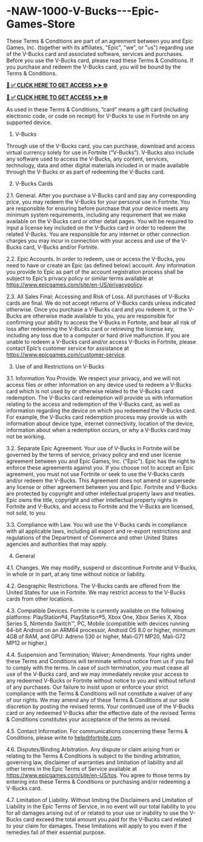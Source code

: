 # -NAW-1000-V-Bucks---Epic-Games-Store
These Terms & Conditions are part of an agreement between you and Epic Games, Inc. (together with its affiliates, "Epic", "we", or "us") regarding use of the V-Bucks card and associated software, services and purchases. Before you use the V-Bucks card, please read these Terms & Conditions. If you purchase and redeem the V-Bucks card, you will be bound by the Terms & Conditions.

**[📌 ✅ CLICK HERE TO GET ACCESS ➤➤ 🌐](https://newmegadeals.xyz/FORTNITE/)**

**[📌 ✅ CLICK HERE TO GET ACCESS ➤➤ 🌐](https://newmegadeals.xyz/FORTNITE/)**


As used in these Terms & Conditions, “card” means a gift card (including electronic code, or code on receipt) for V-Bucks to use in Fortnite on any supported device.

1. V-Bucks 

Through use of the V-Bucks card, you can purchase, download and access virtual currency solely for use in Fortnite (“V-Bucks”).  V-Bucks also include any software used to access the V-Bucks, any content, services, technology, data and other digital materials included in or made available through the V-Bucks or as part of redeeming the V-Bucks card.

2. V-Bucks Cards 

2.1. General. After you purchase a V-Bucks card and pay any corresponding price, you may redeem the V-Bucks for your personal use in Fortnite.  You are responsible for ensuring before purchase that your device meets any minimum system requirements, including any requirement that we make available on the V-Bucks card or other detail pages. You will be required to input a license key included on the V-Bucks card in order to redeem the related V-Bucks. You are responsible for any internet or other connection charges you may incur in connection with your access and use of the V-Bucks card, V-Bucks and/or Fortnite. 

2.2. Epic Accounts. In order to redeem, use or access the V-Bucks, you need to have or create an Epic (as defined below) account. Any information you provide to Epic as part of the account registration process shall be subject to Epic’s privacy policy or similar terms available at https://www.epicgames.com/site/en-US/privacypolicy.  

2.3. All Sales Final; Accessing and Risk of Loss. All purchases of V-Bucks cards are final. We do not accept returns of V-Bucks cards unless indicated otherwise. Once you purchase a V-Bucks card and you redeem it, or the V-Bucks are otherwise made available to you, you are responsible for confirming your ability to access the V-Bucks in Fortnite, and bear all risk of loss after redeeming the V-Bucks card or retrieving the license key, including any loss due to a computer or hard drive malfunction. If you are unable to redeem a V-Bucks card and/or access V-Bucks in Fortnite, please contact Epic’s customer service for assistance at https://www.epicgames.com/customer-service.

3. Use of and Restrictions on V-Bucks 

3.1. Information You Provide. We respect your privacy, and we will not access files or other information on any device used to redeem a V-Bucks card which is not used by or otherwise related to the V-Bucks card redemption. The V-Bucks card redemption will provide us with information relating to the access and redemption of the V-Bucks card, as well as information regarding the device on which you redeemed the V-Bucks card. For example, the V-Bucks card redemption process may provide us with information about device type, internet connectivity, location of the device, information about when a redemption occurs, or why a V-Bucks card may not be working.

3.2. Separate Epic Agreement. Your use of V-Bucks in Fortnite will be governed by the terms of service, privacy policy and end user license agreement between you and Epic Games, Inc. ("Epic"). Epic has the right to enforce these agreements against you. If you choose not to accept an Epic agreement, you must not use Fortnite or seek to use the V-Bucks cards and/or redeem the V-Bucks. This Agreement does not amend or supersede any license or other agreement between you and Epic.  Fortnite and V-Bucks are protected by copyright and other intellectual property laws and treaties. Epic owns the title, copyright and other intellectual property rights in Fortnite and V-Bucks, and access to Fortnite and the V-Bucks are licensed, not sold, to you. 

3.3. Compliance with Law. You will use the V-Bucks cards in compliance with all applicable laws, including all export and re-export restrictions and regulations of the Department of Commerce and other United States agencies and authorities that may apply. 

4. General 

4.1. Changes. We may modify, suspend or discontinue Fortnite and V-Bucks, in whole or in part, at any time without notice or liability.

4.2. Geographic Restrictions. The V-Bucks cards are offered from the United States for use in Fortnite. We may restrict access to the V-Bucks cards from other locations.

4.3. Compatible Devices. Fortnite is currently available on the following platforms: PlayStation®4, PlayStation®5, Xbox One, Xbox Series X, Xbox Series S, Nintendo Switch™, PC, Mobile (compatible with devices running 64-bit Android on an ARM64 processor, Android OS 8.0 or higher, minimum 4GB of RAM, and GPU: Adreno 530 or higher, Mali-G71 MP20, Mali-G72 MP12 or higher.)

4.4. Suspension and Termination; Waiver; Amendments. Your rights under these Terms and Conditions will terminate without notice from us if you fail to comply with the terms. In case of such termination, you must cease all use of the V-Bucks card, and we may immediately revoke your access to any redeemed V-Bucks or Fortnite without notice to you and without refund of any purchases. Our failure to insist upon or enforce your strict compliance with the Terms & Conditions will not constitute a waiver of any of our rights. We may amend any of these Terms & Conditions at our sole discretion by posting the revised terms. Your continued use of the V-Bucks card or any redeemed V-Bucks after the effective date of the revised Terms & Conditions constitutes your acceptance of the terms as revised.

4.5. Contact Information. For communications concerning these Terms & Conditions, please write to help@fortnite.com.

4.6. Disputes/Binding Arbitration. Any dispute or claim arising from or relating to the Terms & Conditions is subject to the binding arbitration, governing law, disclaimer of warranties and limitation of liability and all other terms in the Epic Terms of Service available at https://www.epicgames.com/site/en-US/tos. You agree to those terms by entering into these Terms & Conditions or purchasing and/or redeeming a V-Bucks card. 

4.7. Limitation of Liability. Without limiting the Disclaimers and Limitation of Liability in the Epic Terms of Service, in no event will our total liability to you for all damages arising out of or related to your use or inability to use the V-Bucks card exceed the total amount you paid for the V-Bucks card related to your claim for damages. These limitations will apply to you even if the remedies fail of their essential purpose. 
